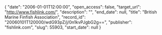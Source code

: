 {
  "date": "2006-01-01T12:00:00", 
  "open_access": false, 
  "target_url": "http://www.fishlink.com/", 
  "description": "", 
  "end_date": null, 
  "title": "British Marine Finfish Association", 
  "record_id": "20060101T120000/wdG93pZ/j/0n1kvPJgbG2g==", 
  "publisher": "fishlink.com", 
  "slug": 55903, 
  "start_date": null
}


